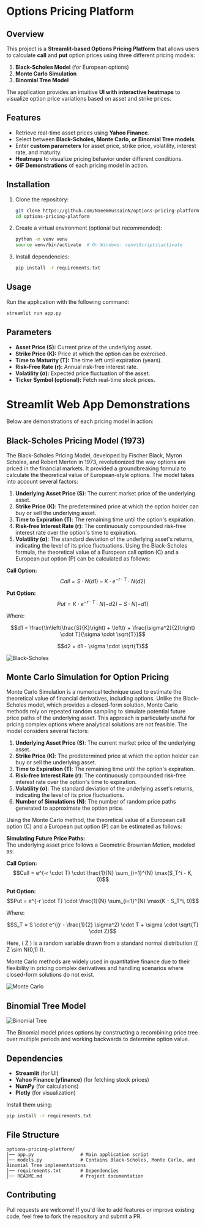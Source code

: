 # Options Pricing Platform

## Overview
This project is a **Streamlit-based Options Pricing Platform** that allows users to calculate **call** and **put** option prices using three different pricing models:

1. **Black-Scholes Model** (for European options)
2. **Monte Carlo Simulation**
3. **Binomial Tree Model**

The application provides an intuitive **UI with interactive heatmaps** to visualize option price variations based on asset and strike prices.

## Features
- Retrieve real-time asset prices using **Yahoo Finance**.
- Select between **Black-Scholes, Monte Carlo, or Binomial Tree models**.
- Enter **custom parameters** for asset price, strike price, volatility, interest rate, and maturity.
- **Heatmaps** to visualize pricing behavior under different conditions.
- **GIF Demonstrations** of each pricing model in action.

## Installation

1. Clone the repository:
    ```bash
    git clone https://github.com/NaeemHussainN/options-pricing-platform.git
    cd options-pricing-platform
    ```

2. Create a virtual environment (optional but recommended):
    ```bash
    python -m venv venv
    source venv/bin/activate  # On Windows: venv\Scripts\activate
    ```

3. Install dependencies:
    ```bash
    pip install -r requirements.txt
    ```

## Usage
Run the application with the following command:

```bash
streamlit run app.py
```

## Parameters
- **Asset Price (S):** Current price of the underlying asset.
- **Strike Price (K):** Price at which the option can be exercised.
- **Time to Maturity (T):** The time left until expiration (years).
- **Risk-Free Rate (r):** Annual risk-free interest rate.
- **Volatility (σ):** Expected price fluctuation of the asset.
- **Ticker Symbol (optional):** Fetch real-time stock prices.

# Streamlit Web App Demonstrations
Below are demonstrations of each pricing model in action:



## Black-Scholes Pricing Model (1973)
The Black-Scholes Pricing Model, developed by Fischer Black, Myron Scholes, and Robert Merton in 1973, revolutionized the way options are priced in the financial markets. It provided a groundbreaking formula to calculate the theoretical value of European-style options. The model takes into account several factors:

1. **Underlying Asset Price (S)**: The current market price of the underlying asset.
2. **Strike Price (K)**: The predetermined price at which the option holder can buy or sell the underlying asset.
3. **Time to Expiration (T)**: The remaining time until the option's expiration.
4. **Risk-free Interest Rate (r)**: The continuously compounded risk-free interest rate over the option's time to expiration.
5. **Volatility (σ)**: The standard deviation of the underlying asset's returns, indicating the level of its price fluctuations.
Using the Black-Scholes formula, the theoretical value of a European call option (C) and a European put option (P) can be calculated as follows:


**Call Option:**
$$Call = S \cdot N(d1) - K \cdot e^{-r \cdot T} \cdot N(d2)$$

**Put Option:**
$$Put = K \cdot e^{-r \cdot T} \cdot N(-d2) - S \cdot N(-d1)$$

Where:

$$d1 = \frac{\ln\left(\frac{S}{K}\right) + \left(r + \frac{\sigma^2}{2}\right) \cdot T}{\sigma \cdot \sqrt{T}}$$

$$d2 = d1 - \sigma \cdot \sqrt{T}$$


![Black-Scholes](https://github.com/NaeemHussainN/options_pricing_platform/blob/main/black_scholes.gif)


## Monte Carlo Simulation for Option Pricing  
Monte Carlo Simulation is a numerical technique used to estimate the theoretical value of financial derivatives, including options. Unlike the Black-Scholes model, which provides a closed-form solution, Monte Carlo methods rely on repeated random sampling to simulate potential future price paths of the underlying asset. This approach is particularly useful for pricing complex options where analytical solutions are not feasible. The model considers several factors:  

1. **Underlying Asset Price (S)**: The current market price of the underlying asset.  
2. **Strike Price (K)**: The predetermined price at which the option holder can buy or sell the underlying asset.  
3. **Time to Expiration (T)**: The remaining time until the option's expiration.  
4. **Risk-free Interest Rate (r)**: The continuously compounded risk-free interest rate over the option's time to expiration.  
5. **Volatility (σ)**: The standard deviation of the underlying asset's returns, indicating the level of its price fluctuations.  
6. **Number of Simulations (N)**: The number of random price paths generated to approximate the option price.  

Using the Monte Carlo method, the theoretical value of a European call option (C) and a European put option (P) can be estimated as follows:  

**Simulating Future Price Paths:**  
The underlying asset price follows a Geometric Brownian Motion, modeled as:  

**Call Option:**  
$$Call = e^{-r \cdot T} \cdot \frac{1}{N} \sum_{i=1}^{N} \max(S_T^i - K, 0)$$  

**Put Option:**  
$$Put = e^{-r \cdot T} \cdot \frac{1}{N} \sum_{i=1}^{N} \max(K - S_T^i, 0)$$  

Where:  

$$S_T = S \cdot e^{(r - \frac{1}{2} \sigma^2) \cdot T + \sigma \cdot \sqrt{T} \cdot Z}$$  

Here, \( Z \) is a random variable drawn from a standard normal distribution (\( Z \sim N(0,1) \)).

Monte Carlo methods are widely used in quantitative finance due to their flexibility in pricing complex derivatives and handling scenarios where closed-form solutions do not exist.

![Monte Carlo](https://your-image-url.com/monte_carlo.gif)



## Binomial Tree Model

![Binomial Tree](https://your-image-url.com/binomial_tree.gif)

The Binomial model prices options by constructing a recombining price tree over multiple periods and working backwards to determine option value.

## Dependencies
- **Streamlit** (for UI)
- **Yahoo Finance (yfinance)** (for fetching stock prices)
- **NumPy** (for calculations)
- **Plotly** (for visualization)

Install them using:
```bash
pip install -r requirements.txt
```

## File Structure
```
options-pricing-platform/
│── app.py                 # Main application script
│── models.py              # Contains Black-Scholes, Monte Carlo, and Binomial Tree implementations
│── requirements.txt       # Dependencies
│── README.md              # Project documentation
```

## Contributing
Pull requests are welcome! If you'd like to add features or improve existing code, feel free to fork the repository and submit a PR.



